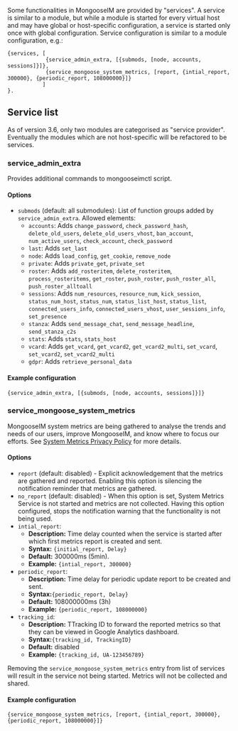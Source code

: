 Some functionalities in MongooseIM are provided by "services".
A service is similar to a module, but while a module is started for every virtual host and may have global or host-specific configuration, a service is started only once with global configuration.
Service configuration is similar to a module configuration, e.g.:
```
{services, [
            {service_admin_extra, [{submods, [node, accounts, sessions]}]},
            {service_mongoose_system_metrics, [report, {intial_report, 300000}, {periodic_report, 108000000}]}
           ]
}.
```


## Service list

As of version 3.6, only two modules are categorised as "service provider".
Eventually the modules which are not host-specific will be refactored to be services.

### service_admin_extra

Provides additional commands to mongooseimctl script.

#### Options
* `submods` (default: all submodules): List of function groups added by `service_admin_extra`. Allowed elements:
    * `accounts`: Adds `change_password`, `check_password_hash`, `delete_old_users`, `delete_old_users_vhost`, `ban_account`, `num_active_users`, `check_account`, `check_password`
    * `last`: Adds `set_last`
    * `node`: Adds `load_config`, `get_cookie`, `remove_node`
    * `private`: Adds `private_get`, `private_set`
    * `roster`: Adds `add_rosteritem`, `delete_rosteritem`, `process_rosteritems`, `get_roster`, `push_roster`, `push_roster_all`, `push_roster_alltoall`
    * `sessions`: Adds `num_resources`, `resource_num`, `kick_session`, `status_num_host`, `status_num`, `status_list_host`, `status_list`, `connected_users_info`, `connected_users_vhost`, `user_sessions_info`, `set_presence`
    * `stanza`: Adds `send_message_chat`, `send_message_headline`, `send_stanza_c2s`
    * `stats`: Adds `stats`, `stats_host`
    * `vcard`: Adds `get_vcard`, `get_vcard2`, `get_vcard2_multi`, `set_vcard`, `set_vcard2`, `set_vcard2_multi`
    * `gdpr`: Adds `retrieve_personal_data`

#### Example configuration
` {service_admin_extra, [{submods, [node, accounts, sessions]}]} `

### service_mongoose_system_metrics

MongooseIM system metrics are being gathered to analyse the trends and needs of our users, improve MongooseIM, and know where to focus our efforts.
See [System Metrics Privacy Policy](System-Metrics-Privacy-Policy.md) for more details.

#### Options
* `report` (default: disabled) - Explicit acknowledgement that the metrics are gathered and reported. Enabling this option is silencing the notification reminder that metrics are gathered.
* `no_report` (default: disabled) - When this option is set, System Metrics Service is not started and metrics are not collected. Having this option configured, stops the notification warning that the functionality is not being used.
* `intial_report`:
    * **Description:** Time delay counted when the service is started after which first metrics report is created and sent.
    * **Syntax:** `{initial_report, Delay}`
    * **Default:** 300000ms (5min).
    * **Example:** `{intial_report, 300000}`
* `periodic_report`:
    * **Description:** Time delay for periodic update report to be created and sent.
    * **Syntax:**`{periodic_report, Delay}`
    * **Default:** 108000000ms (3h)
    * **Example:** `{periodic_report, 108000000}`
* `tracking_id`:
    * **Description:** TTracking ID to forward the reported metrics so that they can be viewed in Google Analytics dashboard.
    * **Syntax:**`{tracking_id, TrackingID}`
    * **Default:** disabled
    * **Example:** `{tracking_id, UA-123456789}`

Removing the `service_mongoose_system_metrics` entry from list of services will result in the service not being started. Metrics will not be collected and shared.

#### Example configuration
 ` {service_mongoose_system_metrics, [report, {intial_report, 300000}, {periodic_report, 108000000}]} `